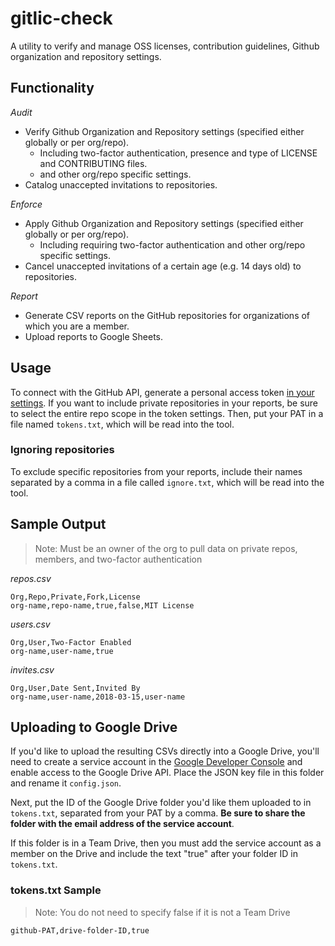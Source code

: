 # gitlic-check
A utility to verify and manage OSS licenses, contribution guidelines, Github organization and repository settings.

## Functionality 
*Audit* 
- Verify Github Organization and Repository settings (specified either globally or per org/repo).
  * Including two-factor authentication, presence and type of LICENSE and CONTRIBUTING files.
  * and other org/repo specific settings.
- Catalog unaccepted invitations to repositories.

*Enforce*
- Apply Github Organization and Repository settings (specified either globally or per org/repo).
  * Including requiring two-factor authentication and other org/repo specific settings.
- Cancel unaccepted invitations of a certain age (e.g. 14 days old) to repositories.

*Report*
- Generate CSV reports on the GitHub repositories for organizations of which you are a member.
- Upload reports to Google Sheets.

## Usage
To connect with the GitHub API, generate a personal access token [in your settings](https://github.com/settings/applications#personal-access-tokens). If you want to include private repositories in your reports, be sure to select the entire repo scope in the token settings. Then, put your PAT in a file named `tokens.txt`, which will be read into the tool.

### Ignoring repositories
To exclude specific repositories from your reports, include their names separated by a comma in a file called `ignore.txt`, which will be read into the tool.

## Sample Output
>Note: Must be an owner of the org to pull data on private repos, members, and two-factor authentication

_repos.csv_
```
Org,Repo,Private,Fork,License 
org-name,repo-name,true,false,MIT License
```

_users.csv_
```
Org,User,Two-Factor Enabled
org-name,user-name,true
```

_invites.csv_
```
Org,User,Date Sent,Invited By
org-name,user-name,2018-03-15,user-name
```

## Uploading to Google Drive
If you'd like to upload the resulting CSVs directly into a Google Drive, you'll need to create a service account in the [Google Developer Console](https://console.developers.google.com/apis/) and enable access to the Google Drive API. Place the JSON key file in this folder and rename it `config.json`.

Next, put the ID of the Google Drive folder you'd like them uploaded to in `tokens.txt`, separated from your PAT by a comma. **Be sure to share the folder with the email address of the service account**.

If this folder is in a Team Drive, then you must add the service account as a member on the Drive and include the text "true" after your folder ID in `tokens.txt`.

### tokens.txt Sample
>Note: You do not need to specify false if it is not a Team Drive
```
github-PAT,drive-folder-ID,true
```
